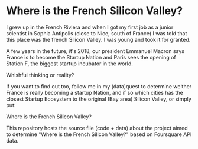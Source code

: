 # Where is the French Silicon Valley?

I grew up in the French Riviera and when I got my first job as a junior scientist in Sophia Antipolis (close to Nice, south of France) I was told that this place was the french Silicon Valley. I was young and took it for granted. 

A few years in the future, it's 2018, our president Emmanuel Macron says France is to become the Startup Nation and Paris sees the opening of Station F, the biggest startup incubator in the world.

Whishful thinking or reality? 

If you want to find out too, follow me in my (data)quest to determine weither France is really becoming a startup Nation, and if so which cities has the closest Startup Ecosystem to the original (Bay area) Silicon Valley, or simply put:

Where is the French Silicon Valley?

This repository hosts the source file (code + data) about the project aimed to determine "Where is the French Silicon Valley?" based on Foursquare API data.
